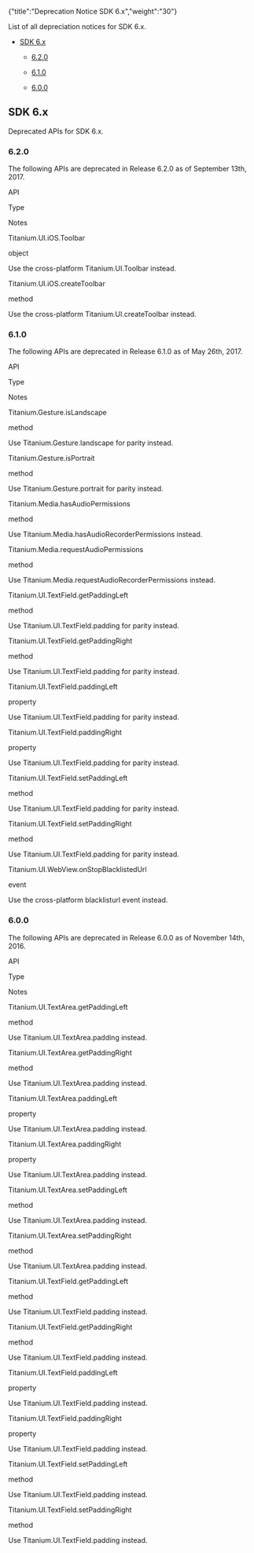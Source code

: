 {"title":"Deprecation Notice SDK 6.x","weight":"30"} 

List of all depreciation notices for SDK 6.x.

*   [SDK 6.x](#SDK6.x)
    
    *   [6.2.0](#6.2.0)
        
    *   [6.1.0](#6.1.0)
        
    *   [6.0.0](#6.0.0)
        

## SDK 6.x

Deprecated APIs for SDK 6.x.

### 6.2.0

The following APIs are deprecated in Release 6.2.0 as of September 13th, 2017.

API

Type

Notes

Titanium.UI.iOS.Toolbar

object

Use the cross-platform Titanium.UI.Toolbar instead.

Titanium.UI.iOS.createToolbar

method

Use the cross-platform Titanium.UI.createToolbar instead.

### 6.1.0

The following APIs are deprecated in Release 6.1.0 as of May 26th, 2017.

API

Type

Notes

Titanium.Gesture.isLandscape

method

Use Titanium.Gesture.landscape for parity instead.

Titanium.Gesture.isPortrait

method

Use Titanium.Gesture.portrait for parity instead.

Titanium.Media.hasAudioPermissions

method

Use Titanium.Media.hasAudioRecorderPermissions instead.

Titanium.Media.requestAudioPermissions

method

Use Titanium.Media.requestAudioRecorderPermissions instead.

Titanium.UI.TextField.getPaddingLeft

method

Use Titanium.UI.TextField.padding for parity instead.

Titanium.UI.TextField.getPaddingRight

method

Use Titanium.UI.TextField.padding for parity instead.

Titanium.UI.TextField.paddingLeft

property

Use Titanium.UI.TextField.padding for parity instead.

Titanium.UI.TextField.paddingRight

property

Use Titanium.UI.TextField.padding for parity instead.

Titanium.UI.TextField.setPaddingLeft

method

Use Titanium.UI.TextField.padding for parity instead.

Titanium.UI.TextField.setPaddingRight

method

Use Titanium.UI.TextField.padding for parity instead.

Titanium.UI.WebView.onStopBlacklistedUrl

event

Use the cross-platform blacklisturl event instead.

### 6.0.0

The following APIs are deprecated in Release 6.0.0 as of November 14th, 2016.

API

Type

Notes

Titanium.UI.TextArea.getPaddingLeft

method

Use Titanium.UI.TextArea.padding instead.

Titanium.UI.TextArea.getPaddingRight

method

Use Titanium.UI.TextArea.padding instead.

Titanium.UI.TextArea.paddingLeft

property

Use Titanium.UI.TextArea.padding instead.

Titanium.UI.TextArea.paddingRight

property

Use Titanium.UI.TextArea.padding instead.

Titanium.UI.TextArea.setPaddingLeft

method

Use Titanium.UI.TextArea.padding instead.

Titanium.UI.TextArea.setPaddingRight

method

Use Titanium.UI.TextArea.padding instead.

Titanium.UI.TextField.getPaddingLeft

method

Use Titanium.UI.TextField.padding instead.

Titanium.UI.TextField.getPaddingRight

method

Use Titanium.UI.TextField.padding instead.

Titanium.UI.TextField.paddingLeft

property

Use Titanium.UI.TextField.padding instead.

Titanium.UI.TextField.paddingRight

property

Use Titanium.UI.TextField.padding instead.

Titanium.UI.TextField.setPaddingLeft

method

Use Titanium.UI.TextField.padding instead.

Titanium.UI.TextField.setPaddingRight

method

Use Titanium.UI.TextField.padding instead.